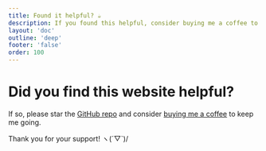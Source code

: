 ```yaml
---
title: Found it helpful? ☕
description: If you found this helpful, consider buying me a coffee to keep me going.
layout: 'doc'
outline: 'deep'
footer: 'false'
order: 100
---
```


# Did you find this website helpful?

If so, please star the [GitHub repo](https://github.com/ahandsel/copy-in-the-wild) and consider [buying me a coffee](https://ko-fi.com/ahandsel) to keep me going.

Thank you for your support! ヽ(´▽`)/
